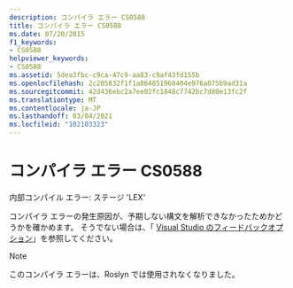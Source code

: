 ```yaml
---
description: コンパイラ エラー CS0588
title: コンパイラ エラー CS0588
ms.date: 07/20/2015
f1_keywords:
- CS0588
helpviewer_keywords:
- CS0588
ms.assetid: 5dea3fbc-c9ca-47c9-aa83-c9af43fd155b
ms.openlocfilehash: 2c205832f1f1a864851960404e976a075b9ad31a
ms.sourcegitcommit: 42d436ebc2a7ee02fc1848c7742bc7d80e13fc2f
ms.translationtype: MT
ms.contentlocale: ja-JP
ms.lasthandoff: 03/04/2021
ms.locfileid: "102103323"
---
```

# <a name="compiler-error-cs0588"></a>コンパイラ エラー CS0588

内部コンパイル エラー: ステージ 'LEX'

 コンパイラ エラーの発生原因が、予期しない構文を解析できなかったためかどうかを確かめます。 そうでない場合は、「 [Visual Studio のフィードバックオプション](/visualstudio/ide/feedback-options)」を参照してください。

> [!NOTE]
> このコンパイラ エラーは、Roslyn では使用されなくなりました。
